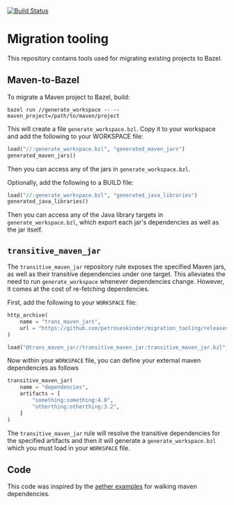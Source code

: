 [![Build Status](http://ci.bazel.io/buildStatus/icon?job=migration-tooling)](http://ci.bazel.io/job/migration-tooling)

# Migration tooling

This repository contains tools used for migrating existing projects to Bazel.

## Maven-to-Bazel

To migrate a Maven project to Bazel, build:

```
bazel run //generate_workspace -- --maven_project=/path/to/maven/project
```

This will create a file `generate_workspace.bzl`. Copy it to your workspace
and add the following to your WORKSPACE file:

``` python
load("//:generate_workspace.bzl", "generated_maven_jars")
generated_maven_jars()
```

Then you can access any of the jars in `generate_workspace.bzl`.

Optionally, add the following to a BUILD file:

``` python
load("//:generate_workspace.bzl", "generated_java_libraries")
generated_java_libraries()
```

Then you can access any of the Java library targets in `generate_workspace.bzl`,
which export each jar's dependencies as well as the jar itself.

## `transitive_maven_jar` 

The `transitive_maven_jar` repository rule exposes the specified Maven jars, as well
as their transitive dependencies under one target. This alleviates the need to run
`generate_workspace` whenever dependencies change. However, it comes at the cost of
re-fetching dependencies.

First, add the following to your `WORKSPACE` file: 

```python
http_archive(
	name = "trans_maven_jars",
	url = "https://github.com/petroseskinder/migration_tooling/releases/download/test/generate_workspace_deploy.jar",
)

load("@trans_maven_jar//transitive_maven_jar:transitive_maven_jar.bzl", "transitive_maven_jar")

```

Now within your `WORKSPACE` file, you can define your external maven dependencies as follows

```python
transitive_maven_jar(
	name = "dependencies",
	artifacts = [
		"something:something:4.0",
		"otherthing:otherthing:3.2",
	]
)
```
The `transitive_maven_jar` rule will resolve the transitive dependencies for the
specified artifacts and then it will generate a `generate_workspace.bzl` which
you must load in your `WORKSPACE` file.

## Code
This code was inspired by the [aether examples](https://github.com/eclipse/aether-demo/blob/322fa556494335faaf3ad3b7dbe8f89aaaf6222d/aether-demo-snippets/src/main/java/org/eclipse/aether/examples/GetDependencyTree.java) for walking maven dependencies.
